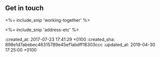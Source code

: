 <div id="contact" class="section group" markdown="1">

## Get in touch

<%= include_snip 'working-together' %>

<div id="contact-sidebar" markdown="1">
<%= include_snip 'address-etc' %>
</div>

</div>

:created_at: 2017-07-23 17:41:29 +0100
:created_sha: 898e1d7abebec46315789e45ef1abdff18303ccc
:updated_at: 2019-04-30 17:25:00 +0100
